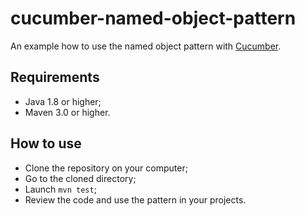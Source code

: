 # cucumber-named-object-pattern

An example how to use the named object pattern with [Cucumber](https://cucumber.io).

## Requirements
- Java 1.8 or higher;
- Maven 3.0 or higher.

## How to use
- Clone the repository on your computer;
- Go to the cloned directory;
- Launch  `mvn test`;
- Review the code and use the pattern in your projects.